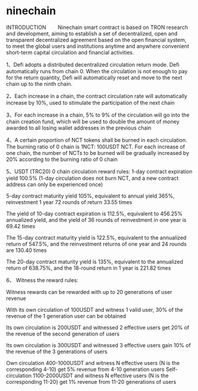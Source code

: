 # ninechain
INTRODUCTION
  Ninechain smart contract is based on TRON research and development, aiming to establish a set of decentralized, open and transparent decentralized agreement based on the open financial system, to meet the global users and institutions anytime and anywhere convenient short-term capital circulation and financial activities.

1、Defi adopts a distributed decentralized circulation return mode. Defi automatically runs from chain 0. When the circulation is not enough to pay for the return quantity, Defi will automatically reset and move to the next chain up to the ninth chain.

2、Each increase in a chain, the contract circulation rate will automatically increase by 10%, used to stimulate the participation of the next chain

3、For each increase in a chain, 5% to 9% of the circulation will go into the chain creation fund, which will be used to double the amount of money awarded to all losing wallet addresses in the previous chain

4、A certain proportion of NCT tokens shall be burned in each circulation. The burning ratio of 0 chain is 1NCT: 100USDT NCT. For each increase of one chain, the number of NCTs to be burned will be gradually increased by 20% according to the burning ratio of 0 chain

5、USDT (TRC20) 0 chain circulation reward rules:
1-day contract expiration yield 100.5% (1-day circulation does not burn NCT, and a new contract address can only be experienced once)

5-day contract maturity yield 105%, equivalent to annual yield 365%, reinvestment 1 year 72 rounds of return 33.55 times

The yield of 10-day contract expiration is 112.5%, equivalent to 456.25% annualized yield, and the yield of 36 rounds of reinvestment in one year is 69.42 times

The 15-day contract maturity yield is 122.5%, equivalent to the annualized return of 547.5%, and the reinvestment returns of one year and 24 rounds are 130.40 times

The 20-day contract maturity yield is 135%, equivalent to the annualized return of 638.75%, and the 18-round return in 1 year is 221.82 times

6、 Witness the reward rules:

Witness rewards can be rewarded with up to 20 generations of user revenue

With its own circulation of 100USDT and witness 1 valid user, 30% of the revenue of the 1 generation user can be obtained

Its own circulation is 200USDT and witnessed 2 effective users get 20% of the revenue of the second generation of users

Its own circulation is 300USDT and witnessed 3 effective users gain 10% of the revenue of the 3 generations of users

Own circulation 400-1000USDT and witness N effective users (N is the corresponding 4-10) get 5% revenue from 4-10 generation users
Self-circulation 1100-2000USDT and witness N effective users (N is the corresponding 11-20) get 1% revenue from 11-20 generations of users
